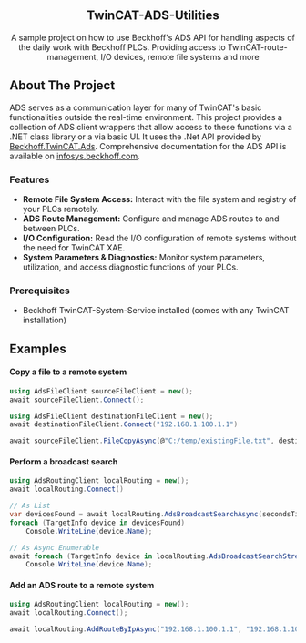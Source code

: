 <br />
<div align="center">

  <h2 align="center">TwinCAT-ADS-Utilities</h2>

  <p align="center">
    A sample project on how to use Beckhoff's ADS API for handling aspects of the daily work with Beckhoff PLCs. Providing access to TwinCAT-route-management, I/O devices, remote file systems and more
  </p>
</div>



<!-- ABOUT THE PROJECT -->
## About The Project

ADS serves as a communication layer for many of TwinCAT's basic functionalities outside the real-time environment. This project provides a collection of ADS client wrappers that allow access to these functions via a .NET class library or a via basic UI. It uses the .Net API provided by [Beckhoff.TwinCAT.Ads](https://www.nuget.org/packages/Beckhoff.TwinCAT.Ads/). Comprehensive documentation for the ADS API is available on [infosys.beckhoff.com](https://infosys.beckhoff.com/).

### Features
* __Remote File System Access:__ Interact with the file system and registry of your PLCs remotely.
* __ADS Route Management:__ Configure and manage ADS routes to and between PLCs.
* __I/O Configuration:__ Read the I/O configuration of remote systems without the need for TwinCAT XAE.
* __System Parameters & Diagnostics:__ Monitor system parameters, utilization, and access diagnostic functions of your PLCs.


### Prerequisites

* Beckhoff TwinCAT-System-Service installed (comes with any TwinCAT installation)


<!-- USAGE EXAMPLES -->
## Examples

#### Copy a file to a remote system
```csharp
using AdsFileClient sourceFileClient = new();
await sourceFileClient.Connect();

using AdsFileClient destinationFileClient = new();
await destinationFileClient.Connect("192.168.1.100.1.1")

await sourceFileClient.FileCopyAsync(@"C:/temp/existingFile.txt", destinationFileClient, @"C:/temp/copiedFile.txt")
```

#### Perform a broadcast search
```csharp
using AdsRoutingClient localRouting = new();
await localRouting.Connect()

// As List
var devicesFound = await localRouting.AdsBroadcastSearchAsync(secondsTimeout: 5);
foreach (TargetInfo device in devicesFound)
    Console.WriteLine(device.Name);

// As Async Enumerable
await foreach (TargetInfo device in localRouting.AdsBroadcastSearchStreamAsync(secondsTimeout: 5))
    Console.WriteLine(device.Name);
 ```

#### Add an ADS route to a remote system
```csharp
using AdsRoutingClient localRouting = new();
await localRouting.Connect();

await localRouting.AddRouteByIpAsync("192.168.1.100.1.1", "192.168.1.100", "IPC-Office", "Admin", passwordSecStr);
```